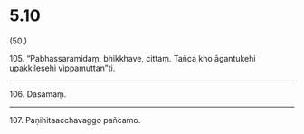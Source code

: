 # 5.10

(50.)

105\. “Pabhassaramidaṃ, bhikkhave, cittaṃ. Tañca kho āgantukehi upakkilesehi vippamuttan”ti.

---

106\. Dasamaṃ.

---

107\. Paṇihitaacchavaggo pañcamo.
